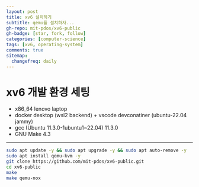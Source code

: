 ```yaml
---
layout: post
title: xv6 설치하기
subtitle: qemu를 설치하자...
gh-repo: mit-pdos/xv6-public
gh-badge: [star, fork, follow]
categories: [computer-science]
tags: [xv6, operating-system]
comments: true
sitemap:
  changefreq: daily
---
```


# xv6 개발 환경 세팅

- x86_64 lenovo laptop
- docker desktop (wsl2 backend) + vscode devconatiner (ubuntu-22.04 jammy)
- gcc (Ubuntu 11.3.0-1ubuntu1~22.04) 11.3.0
- GNU Make 4.3
---
```bash
sudo apt update -y && sudo apt upgrade -y && sudo apt auto-remove -y
sudo apt install qemu-kvm -y
git clone https://github.com/mit-pdos/xv6-public.git
cd xv6-public
make
make qemu-nox
```
